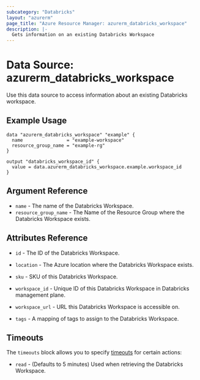```yaml
---
subcategory: "Databricks"
layout: "azurerm"
page_title: "Azure Resource Manager: azurerm_databricks_workspace"
description: |-
  Gets information on an existing Databricks Workspace
---
```


# Data Source: azurerm_databricks_workspace

Use this data source to access information about an existing Databricks workspace.

## Example Usage

```hcl
data "azurerm_databricks_workspace" "example" {
  name                = "example-workspace"
  resource_group_name = "example-rg"
}

output "databricks_workspace_id" {
  value = data.azurerm_databricks_workspace.example.workspace_id
}
```

## Argument Reference

* `name` - The name of the Databricks Workspace.
* `resource_group_name` - The Name of the Resource Group where the Databricks Workspace exists.

## Attributes Reference

* `id` - The ID of the Databricks Workspace.

* `location` - The Azure location where the Databricks Workspace exists.

* `sku` - SKU of this Databricks Workspace.

* `workspace_id` - Unique ID of this Databricks Workspace in Databricks management plane.

* `workspace_url` - URL this Databricks Workspace is accessible on.

* `tags` - A mapping of tags to assign to the Databricks Workspace.

## Timeouts

The `timeouts` block allows you to specify [timeouts](https://www.terraform.io/language/resources/syntax#operation-timeouts) for certain actions:

* `read` - (Defaults to 5 minutes) Used when retrieving the Databricks Workspace.
